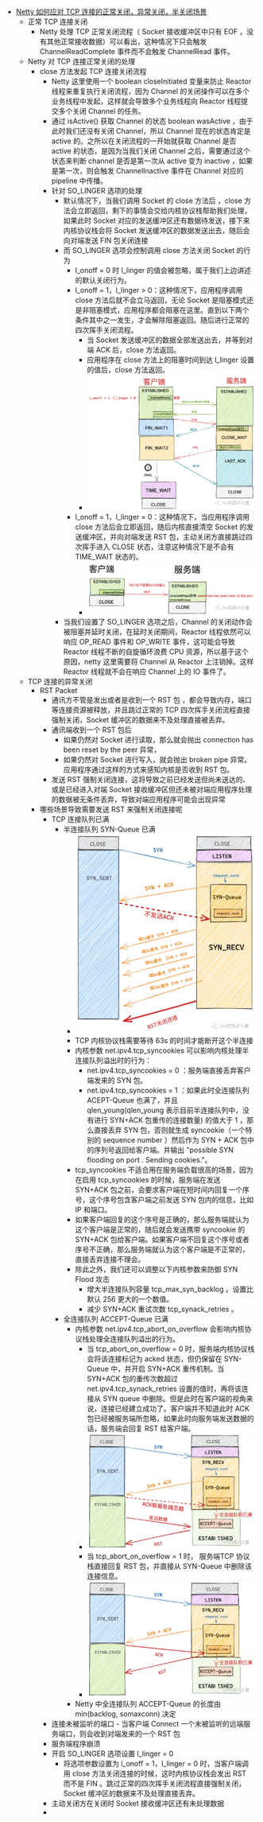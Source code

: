 
- [Netty 如何应对 TCP 连接的正常关闭，异常关闭，半关闭场景](https://mp.weixin.qq.com/s/2MW5xscY7j9_0byBFN47Vw)
  - 正常 TCP 连接关闭
    - Netty 处理 TCP 正常关闭流程（ Socket 接收缓冲区中只有 EOF ，没有其他正常接收数据）可以看出，这种情况下只会触发 ChannelReadComplete 事件而不会触发 ChannelRead 事件。
  - Netty 对 TCP 连接正常关闭的处理
    - close 方法发起 TCP 连接关闭流程
      - Netty 这里使用一个 boolean closeInitiated 变量来防止 Reactor 线程来重复执行关闭流程，因为 Channel 的关闭操作可以在多个业务线程中发起，这样就会导致多个业务线程向 Reactor 线程提交多个关闭 Channel 的任务。
      - 通过 isActive() 获取 Channel 的状态 boolean wasActive ，由于此时我们还没有关闭 Channel，所以 Channel 现在的状态肯定是 active 的。之所以在关闭流程的一开始就获取 Channel 是否 active 的状态，是因为当我们关闭 Channel 之后，需要通过这个状态来判断 channel 是否是第一次从 active 变为 inactive ，如果是第一次，则会触发 ChannelInactive 事件在 Channel 对应的 pipeline 中传播。
      - 针对 SO_LINGER 选项的处理
        - 默认情况下，当我们调用 Socket 的 close 方法后 ，close 方法会立即返回，剩下的事情会交给内核协议栈帮助我们处理，如果此时 Socket 对应的发送缓冲区还有数据待发送，接下来内核协议栈会将 Socket 发送缓冲区的数据发送出去，随后会向对端发送 FIN 包关闭连接
        - 而 SO_LINGER 选项会控制调用 close 方法关闭 Socket 的行为
          - l_onoff = 0 时 l_linger 的值会被忽略，属于我们上边讲述的默认关闭行为。
          - l_onoff = 1，l_linger > 0：这种情况下，应用程序调用 close 方法后就不会立马返回，无论 Socket 是阻塞模式还是非阻塞模式，应用程序都会阻塞在这里。直到以下两个条件其中之一发生，才会解除阻塞返回。随后进行正常的四次挥手关闭流程。
            - 当 Socket 发送缓冲区的数据全部发送出去，并等到对端 ACK 后，close 方法返回。
            - 应用程序在 close 方法上的阻塞时间到达 l_linger 设置的值后，close 方法返回。
            - ![img.png](netty_so_linger1.png)
          - l_onoff = 1，l_linger = 0：这种情况下，当应用程序调用 close 方法后会立即返回，随后内核直接清空 Socket 的发送缓冲区，并向对端发送 RST 包，主动关闭方直接跳过四次挥手进入 CLOSE 状态，注意这种情况下是不会有 TIME_WAIT 状态的。
            - ![img.png](netty_so_linger2.png)
        - 当我们设置了 SO_LINGER 选项之后，Channel 的关闭动作会被阻塞并延时关闭，在延时关闭期间，Reactor 线程依然可以响应 OP_READ 事件和 OP_WRITE 事件，这可能会导致 Reactor 线程不断的自旋循环浪费 CPU 资源，所以基于这个原因，netty 这里需要将 Channel 从 Reactor 上注销掉。这样 Reactor 线程就不会在响应 Channel 上的 IO 事件了。
  - TCP 连接的异常关闭
    - RST Packet
      - 通讯方不管是发出或者是收到一个 RST 包 ，都会导致内存，端口等连接资源被释放，并且跳过正常的 TCP 四次挥手关闭流程直接强制关闭，Socket 缓冲区的数据来不及处理直接被丢弃。
      - 通讯端收到一个 RST 包后
        - 如果仍然对 Socket 进行读取，那么就会抛出 connection has been reset by the peer 异常，
        - 如果仍然对 Socket 进行写入，就会抛出 broken pipe 异常。应用程序通过这样的方式来感知内核是否收到 RST 包。
      - 发送 RST 强制关闭连接，这将导致之前已经发送但尚未送达的、或是已经进入对端 Socket 接收缓冲区但还未被对端应用程序处理的数据被无条件丢弃，导致对端应用程序可能会出现异常
    - 哪些场景导致需要发送 RST 来强制关闭连接呢
      - TCP 连接队列已满
        - 半连接队列 SYN-Queue 已满
          - ![img.png](netty_syn_queue_full.png)
          - TCP 内核协议栈需要等待 63s 的时间才能断开这个半连接
          - 内核参数 net.ipv4.tcp_syncookies 可以影响内核处理半连接队列溢出时的行为：
            - net.ipv4.tcp_syncookies = 0 ：服务端直接丢弃客户端发来的 SYN 包。
            - net.ipv4.tcp_syncookies = 1 ：如果此时全连接队列 ACEPT-Queue 也满了，并且 qlen_young(qlen_young 表示目前半连接队列中，没有进行 SYN+ACK 包重传的连接数量) 的值大于 1 ，那么直接丢弃 SYN 包，否则就生成 syncookie（一个特别的 sequence number ）然后作为 SYN + ACK 包中的序列号返回给客户端。并输出 "possible SYN flooding on port . Sending cookies."。
          - tcp_syncookies 不适合用在服务端负载很高的场景，因为在启用 tcp_syncookies 的时候，服务端在发送 SYN+ACK 包之前，会要求客户端在短时间内回复一个序号，这个序号包含客户端之前发送 SYN 包内的信息，比如 IP 和端口。
          - 如果客户端回复的这个序号是正确的，那么服务端就认为这个客户端是正常的，随后就会发送携带 syncookie 的 SYN+ACK 包给客户端。如果客户端不回复这个序号或者序号不正确，那么服务端就认为这个客户端是不正常的，直接丢弃连接不理会。
          - 除此之外，我们还可以调整以下内核参数来防御 SYN Flood 攻击
            - 增大半连接队列容量 tcp_max_syn_backlog 。设置比默认 256 更大的一个数值。
            - 减少 SYN+ACK 重试次数 tcp_synack_retries 。
        - 全连接队列 ACCEPT-Queue 已满
          - 内核参数 net.ipv4.tcp_abort_on_overflow 会影响内核协议栈处理全连接队列溢出的行为。
            - 当 tcp_abort_on_overflow = 0 时，服务端内核协议栈会将该连接标记为 acked 状态，但仍保留在 SYN-Queue 中，并开启 SYN+ACK 重传机制。当 SYN+ACK 包的重传次数超过 net.ipv4.tcp_synack_retries 设置的值时，再将该连接从 SYN queue 中删除。但是此时在客户端的视角来说，连接已经建立成功了。客户端并不知道此时 ACK 包已经被服务端所忽略，如果此时向服务端发送数据的话，服务端会回复 RST 给客户端。
            - ![img.png](netty_accept_queue_full1.png)
            - 当 tcp_abort_on_overflow = 1 时， 服务端TCP 协议栈直接回复 RST 包，并直接从 SYN-Queue 中删除该连接信息。
            - ![img.png](netty_accept_queue_full2.png)
          - Netty 中全连接队列 ACCEPT-Queue 的长度由 min(backlog, somaxconn) 决定
      - 连接未被监听的端口 - 当客户端 Connect 一个未被监听的远端服务端口，则会收到对端发来的一个 RST 包
      - 服务端程序崩溃
      - 开启 SO_LINGER 选项设置 l_linger = 0
        - 将选项参数设置为 l_onoff = 1，l_linger = 0 时，当客户端调用 close 方法关闭连接的时候，这时内核协议栈会发出 RST 而不是 FIN 。跳过正常的四次挥手关闭流程直接强制关闭，Socket 缓冲区的数据来不及处理直接丢弃。
      - 主动关闭方在关闭时 Socket 接收缓冲区还有未处理数据
      - 













